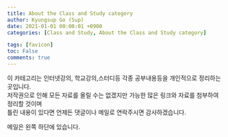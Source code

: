 ```yaml
---
title: About the Class and Study category
author: Kyungsup Go (Sup)
date: 2021-01-01 00:00:01 +0900
categories: [Class and Study, About the Class and Study category]

tags: [favicon]
toc: False
comments: true
---
```


이 카테고리는  인터넷강의, 학교강의,스터디등 각종 공부내용등을 개인적으로 정리하는 곳입니다.  
저작권으로 인해 모든 자료를 올릴 수는 없겠지만 가능한 많은 링크와 자료를 첨부하여 정리할 것이며  
틀린 내용이 있다면 언제든 댓글이나 메일로 연락주시면 감사하겠습니다.

메일은 왼쪽 하단에 있습니다.

